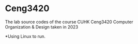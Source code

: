 # Ceng3420

The lab source codes of the course CUHK Ceng3420 Computer Organization & Design taken in 2023

*Using Linux to run.
